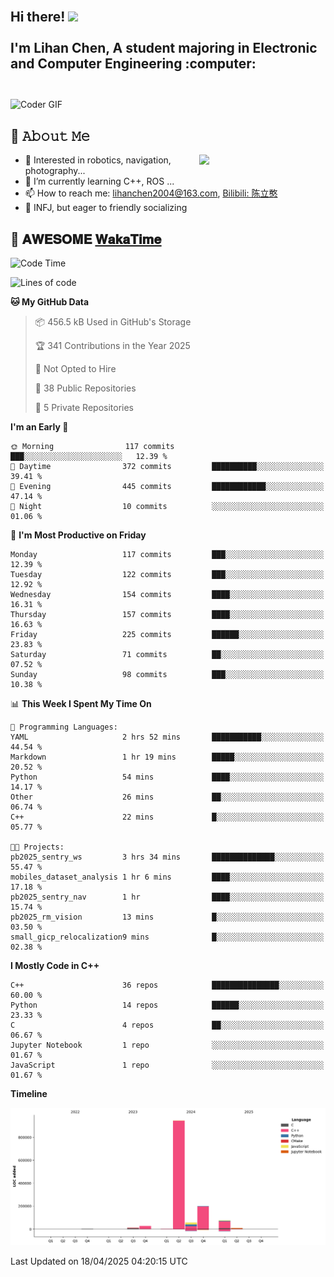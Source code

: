 <h2 align="left">
 <abc>
  <br>Hi there! <img src="https://user-images.githubusercontent.com/42378118/110234147-e3259600-7f4e-11eb-95be-0c4047144dea.gif" width="30"><br>
  <br> I'm Lihan Chen, A student majoring in Electronic and Computer Engineering :computer:<br>
  <br>
 </abc>
</h2>

<img align="center" src="https://media.giphy.com/media/SWoSkN6DxTszqIKEqv/giphy.gif" alt="Coder GIF" width="500">

## :book: 𝙰𝚋𝚘𝚞𝚝 𝙼𝚎

<img align="right" width="40%" src="https://github-readme-stats.vercel.app/api?username=LihanChen2004&show_icons=true&icon_color=CE1D2D&text_color=718096&bg_color=ffffff&hide_title=true" />

- 🌟 Interested in robotics, navigation, photography...
- 🌱 I’m currently learning C++, ROS ... 
- 📫 How to reach me: lihanchen2004@163.com, [Bilibili: 陈立憨](https://space.bilibili.com/170786212)
- 👯 INFJ, but eager to friendly socializing

## 📜 𝐀𝐖𝐄𝐒𝐎𝐌𝐄 [𝐖𝐚𝐤𝐚𝐓𝐢𝐦𝐞](https://github.com/anmol098/waka-readme-stats)

<!--START_SECTION:waka-->
![Code Time](http://img.shields.io/badge/Code%20Time-1%2C051%20hrs%2015%20mins-blue)

![Lines of code](https://img.shields.io/badge/From%20Hello%20World%20I%27ve%20Written-1.3%20million%20lines%20of%20code-blue)

**🐱 My GitHub Data** 

> 📦 456.5 kB Used in GitHub's Storage 
 > 
> 🏆 341 Contributions in the Year 2025
 > 
> 🚫 Not Opted to Hire
 > 
> 📜 38 Public Repositories 
 > 
> 🔑 5 Private Repositories 
 > 
**I'm an Early 🐤** 

```text
🌞 Morning                117 commits         ███░░░░░░░░░░░░░░░░░░░░░░   12.39 % 
🌆 Daytime                372 commits         ██████████░░░░░░░░░░░░░░░   39.41 % 
🌃 Evening                445 commits         ████████████░░░░░░░░░░░░░   47.14 % 
🌙 Night                  10 commits          ░░░░░░░░░░░░░░░░░░░░░░░░░   01.06 % 
```
📅 **I'm Most Productive on Friday** 

```text
Monday                   117 commits         ███░░░░░░░░░░░░░░░░░░░░░░   12.39 % 
Tuesday                  122 commits         ███░░░░░░░░░░░░░░░░░░░░░░   12.92 % 
Wednesday                154 commits         ████░░░░░░░░░░░░░░░░░░░░░   16.31 % 
Thursday                 157 commits         ████░░░░░░░░░░░░░░░░░░░░░   16.63 % 
Friday                   225 commits         ██████░░░░░░░░░░░░░░░░░░░   23.83 % 
Saturday                 71 commits          ██░░░░░░░░░░░░░░░░░░░░░░░   07.52 % 
Sunday                   98 commits          ███░░░░░░░░░░░░░░░░░░░░░░   10.38 % 
```


📊 **This Week I Spent My Time On** 

```text
💬 Programming Languages: 
YAML                     2 hrs 52 mins       ███████████░░░░░░░░░░░░░░   44.54 % 
Markdown                 1 hr 19 mins        █████░░░░░░░░░░░░░░░░░░░░   20.52 % 
Python                   54 mins             ████░░░░░░░░░░░░░░░░░░░░░   14.17 % 
Other                    26 mins             ██░░░░░░░░░░░░░░░░░░░░░░░   06.74 % 
C++                      22 mins             █░░░░░░░░░░░░░░░░░░░░░░░░   05.77 % 

🐱‍💻 Projects: 
pb2025_sentry_ws         3 hrs 34 mins       ██████████████░░░░░░░░░░░   55.47 % 
mobiles_dataset_analysis 1 hr 6 mins         ████░░░░░░░░░░░░░░░░░░░░░   17.18 % 
pb2025_sentry_nav        1 hr                ████░░░░░░░░░░░░░░░░░░░░░   15.74 % 
pb2025_rm_vision         13 mins             █░░░░░░░░░░░░░░░░░░░░░░░░   03.50 % 
small_gicp_relocalization9 mins              █░░░░░░░░░░░░░░░░░░░░░░░░   02.38 % 
```

**I Mostly Code in C++** 

```text
C++                      36 repos            ███████████████░░░░░░░░░░   60.00 % 
Python                   14 repos            ██████░░░░░░░░░░░░░░░░░░░   23.33 % 
C                        4 repos             ██░░░░░░░░░░░░░░░░░░░░░░░   06.67 % 
Jupyter Notebook         1 repo              ░░░░░░░░░░░░░░░░░░░░░░░░░   01.67 % 
JavaScript               1 repo              ░░░░░░░░░░░░░░░░░░░░░░░░░   01.67 % 
```



**Timeline**

![Lines of Code chart](https://raw.githubusercontent.com/LihanChen2004/LihanChen2004/main/assets/bar_graph.png)


 Last Updated on 18/04/2025 04:20:15 UTC
<!--END_SECTION:waka-->

<!--
**LihanChen2004/LihanChen2004** is a ✨ _special_ ✨ repository because its `README.md` (this file) appears on your GitHub profile.

Here are some ideas to get you started:

- 🔭 I’m currently working on ...
- 🌱 I’m currently learning ...
- 👯 I’m looking to collaborate on ...
- 🤔 I’m looking for help with ...
- 💬 Ask me about ...
- 📫 How to reach me: ...
- 😄 Pronouns: ...
- ⚡ Fun fact: ...
-->
